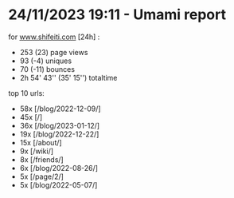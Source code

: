 # 24/11/2023 19:11 - Umami report
for www.shifeiti.com [24h] :

 - 253 (23) page views
 - 93 (-4) uniques
 - 70 (-11) bounces
 - 2h 54' 43'' (35' 15'') totaltime


top 10 urls:
 - 58x [/blog/2022-12-09/]
 - 45x [/]
 - 36x [/blog/2023-01-12/]
 - 19x [/blog/2022-12-22/]
 - 15x [/about/]
 - 9x [/wiki/]
 - 8x [/friends/]
 - 6x [/blog/2022-08-26/]
 - 5x [/page/2/]
 - 5x [/blog/2022-05-07/]


